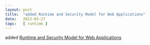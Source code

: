 ```yaml
---
layout: post
title:  "added Runtime and Security Model for Web Applications"
date:   2013-03-27
tags:   [ runtime ]
---
```


added [Runtime and Security Model for Web Applications](/spec/runtime)

